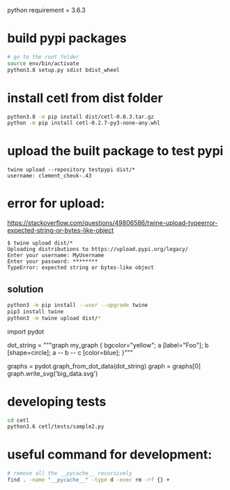 python requirement = 3.6.3


# build pypi packages
```sh
# go to the root folder
source env/bin/activate
python3.8 setup.py sdist bdist_wheel
```

# install cetl from dist folder
```sh
python3.8 -m pip install dist/cetl-0.0.3.tar.gz
python -m pip install cetl-0.2.7-py3-none-any.whl
```

# upload the built package to test pypi
```
twine upload --repository testpypi dist/*
username: clement_cheuk-.43
```

# error for upload:
https://stackoverflow.com/questions/49806586/twine-upload-typeerror-expected-string-or-bytes-like-object
```
$ twine upload dist/*
Uploading distributions to https://upload.pypi.org/legacy/
Enter your username: MyUsername
Enter your password: ********
TypeError: expected string or bytes-like object
```

## solution
```sh
python3 -m pip install --user --upgrade twine
pip3 install twine
python3 -m twine upload dist/*
```

import pydot

dot_string = """graph my_graph {
    bgcolor="yellow";
    a [label="Foo"];
    b [shape=circle];
    a -- b -- c [color=blue];
}"""

graphs = pydot.graph_from_dot_data(dot_string)
graph = graphs[0]
graph.write_svg('big_data.svg')


# developing tests
```sh
cd cetl
python3.6 cetl/tests/sample2.py
```

# useful command for development:
```sh
# remove all the __pycache__ recursively
find . -name "__pycache__" -type d -exec rm -rf {} +
```